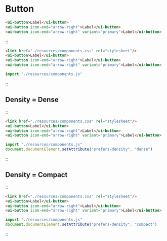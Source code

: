 <!--
type: page
title: Button
location: ./components/button
layout: default
-->

# Button

```html
<ui-button>Label</ui-button>
<ui-button icon-end="arrow-right">Label</ui-button>
<ui-button icon-end="arrow-right" variant="primary">Label</ui-button>
```

::
```html
<link href="./resources/components.css" rel="stylesheet"/>
<ui-button>Label</ui-button>
<ui-button icon-end="arrow-right">Label</ui-button>
<ui-button icon-end="arrow-right" variant="primary">Label</ui-button>
```
```js
import "./resources/components.js"
```
::

## Density = Dense
::
```html
<link href="./resources/components.css" rel="stylesheet"/>
<ui-button>Label</ui-button>
<ui-button icon-end="arrow-right">Label</ui-button>
<ui-button icon-end="arrow-right" variant="primary">Label</ui-button>
```
```js
import "./resources/components.js"
document.documentElement.setAttribute("prefers-density", "dense")
```
::

## Density = Compact
::
```html
<link href="./resources/components.css" rel="stylesheet"/>
<ui-button>Label</ui-button>
<ui-button icon-end="arrow-right">Label</ui-button>
<ui-button icon-end="arrow-right" variant="primary">Label</ui-button>
```
```js
import "./resources/components.js"
document.documentElement.setAttribute("prefers-density", "compact")
```
::